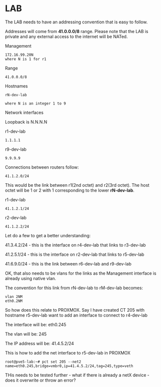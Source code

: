 # LAB

The LAB needs to have an addressing convention that is easy to follow.

Addresses will come from **41.0.0.0/8** range.  Please note that the LAB is private and any external access 
to the internet will be NATed.

Management
```
172.16.99.20N
where N is 1 for r1
```

Range
```
41.0.0.0/8
```

Hostnames
```
rN-dev-lab

where N is an integer 1 to 9 
```

Network interfaces

Loopback is N.N.N.N

r1-dev-lab
```
1.1.1.1
```

r9-dev-lab
```
9.9.9.9
```


Connections between routers follow:
```
41.1.2.0/24
```
This would be the link between r1(2nd octet) and r2(3rd octet).
The host octet will be 1 or 2 with 1 corresponding to the lower **rN-dev-lab**.


r1-dev-lab
```
41.1.2.1/24
```

r2-dev-lab
```
41.1.2.2/24
```

Let do a few to get a better understanding:

41.3.4.2/24 - this is the interface on r4-dev-lab that links to r3-dev-lab

41.2.5.1/24 - this is the interface on r2-dev-lab that links to r5-dev-lab

41.6.9.0/24 - this is the link between r6-dev-lab and r9-dev-lab


OK, that also needs to be vlans for the links as the Management interface is already using native vlan.

The convention for this link from rN-dev-lab to rM-dev-lab becomes:
```
vlan 2NM
eth0.2NM

```

So how does this relate to PROXMOX.  Say I have created CT 205 with hostname r5-dev-lab want to add an
interface to connect to r4-dev-lab

The interface will be:  eth0.245

The vlan will be:       245

The IP address will be:  41.4.5.2/24

This is how to add the net interface to r5-dev-lab in PROXMOX
```
root@pve5-lab:~# pct set 205 --net2 name=eth0.245,bridge=vmbr0,ip=41.4.5.2/24,tag=245,type=veth
```

THis needs to be tested further - what if there is already a netX device - does it overwrite or throw an error?




